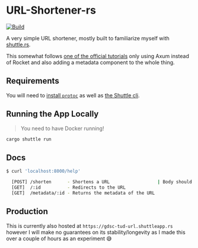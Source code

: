 # URL-Shortener-rs

[![Build](https://github.com/AntoniosBarotsis/url-shortener-rs/actions/workflows/ci.yml/badge.svg)](https://github.com/AntoniosBarotsis/url-shortener-rs/actions/workflows/ci.yml)

A very simple URL shortener, mostly built to familiarize myself with
[shuttle.rs](https://www.shuttle.rs/).

This somewhat follows
[one of the official tutorials](https://docs.shuttle.rs/tutorials/url-shortener) only using Axum
instead of Rocket and also adding a metadata component to the whole thing.

## Requirements

You will need to [install `protoc`](https://docs.shuttle.rs/support/installing-protoc) as well as
[the Shuttle cli](https://docs.shuttle.rs/introduction/installation).

## Running the App Locally

> You need to have Docker running!

```sh
cargo shuttle run
```

## Docs

```sh
$ curl 'localhost:8000/help'

  [POST] /shorten      - Shortens a URL                  | Body should contain the URL in raw text.
  [GET]  /:id          - Redirects to the URL
  [GET]  /metadata/:id - Returns the metadata of the URL
```

## Production

This is currently also hosted at `https://gdsc-tud-url.shuttleapp.rs` however I will make no guarantees on its
stability/longevity as I made this over a couple of hours as an experiment 😅
